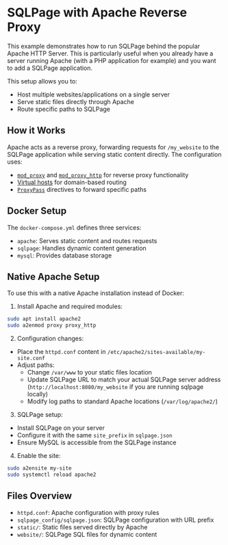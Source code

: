 # SQLPage with Apache Reverse Proxy

This example demonstrates how to run SQLPage behind the popular Apache HTTP Server.
This is particularly useful when you already have a server running Apache (with a PHP application for example)
and you want to add a SQLPage application.

This setup allows you to:
- Host multiple websites/applications on a single server
- Serve static files directly through Apache
- Route specific paths to SQLPage

## How it Works

Apache acts as a reverse proxy, forwarding requests for `/my_website` to the SQLPage
application while serving static content directly. The configuration uses:

- [`mod_proxy`](https://httpd.apache.org/docs/current/mod/mod_proxy.html) and [`mod_proxy_http`](https://httpd.apache.org/docs/current/mod/mod_proxy_http.html) for reverse proxy functionality
- [Virtual hosts](https://httpd.apache.org/docs/current/vhosts/) for domain-based routing
- [`ProxyPass`](https://httpd.apache.org/docs/current/mod/mod_proxy.html#proxypass) directives to forward specific paths

## Docker Setup

The `docker-compose.yml` defines three services:
- `apache`: Serves static content and routes requests
- `sqlpage`: Handles dynamic content generation
- `mysql`: Provides database storage

## Native Apache Setup

To use this with a native Apache installation instead of Docker:

1. Install Apache and required modules:
```bash
sudo apt install apache2
sudo a2enmod proxy proxy_http
```

2. Configuration changes:
- Place the `httpd.conf` content in `/etc/apache2/sites-available/my-site.conf`
- Adjust paths:
  - Change `/var/www` to your static files location
  - Update SQLPage URL to match your actual SQLPage server address (`http://localhost:8080/my_website` if you are running sqlpage locally)
  - Modify log paths to standard Apache locations (`/var/log/apache2/`)

3. SQLPage setup:
- Install SQLPage on your server
- Configure it with the same `site_prefix` in `sqlpage.json`
- Ensure MySQL is accessible from the SQLPage instance

4. Enable the site:
```bash
sudo a2ensite my-site
sudo systemctl reload apache2
```

## Files Overview

- `httpd.conf`: Apache configuration with proxy rules
- `sqlpage_config/sqlpage.json`: SQLPage configuration with URL prefix
- `static/`: Static files served directly by Apache
- `website/`: SQLPage SQL files for dynamic content
